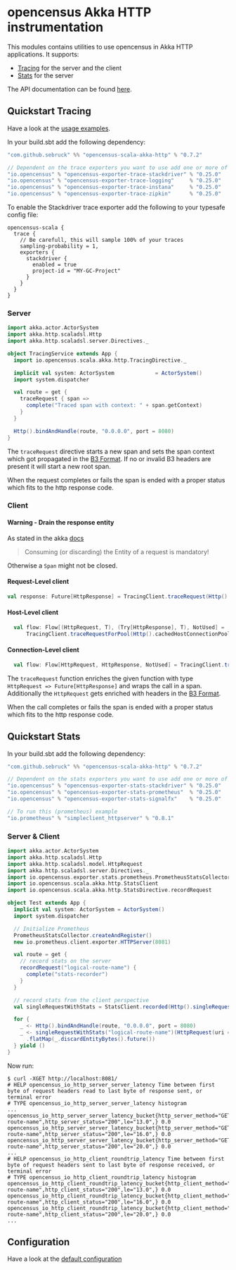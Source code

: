 # opencensus Akka HTTP instrumentation
This modules contains utilities to use opencensus in Akka HTTP applications. It supports:

* [Tracing](#quickstart-tracing) for the server and the client
* [Stats](#quickstart-stats) for the server

The API documentation can be found [here](https://census-ecosystem.github.io/opencensus-scala/api/).

## Quickstart Tracing
Have a look at the [usage examples](../akka-http-example/src/main/scala/com/github/sebruck/opencensus/examples/akka/http).

In your build.sbt add the following dependency:

```scala
"com.github.sebruck" %% "opencensus-scala-akka-http" % "0.7.2"

// Dependent on the trace exporters you want to use add one or more of the following
"io.opencensus" % "opencensus-exporter-trace-stackdriver" % "0.25.0"
"io.opencensus" % "opencensus-exporter-trace-logging"     % "0.25.0"
"io.opencensus" % "opencensus-exporter-trace-instana"     % "0.25.0"
"io.opencensus" % "opencensus-exporter-trace-zipkin"      % "0.25.0"
```

To enable the Stackdriver trace exporter add the following to your typesafe config file:
```
opencensus-scala {
  trace {
    // Be carefull, this will sample 100% of your traces
    sampling-probability = 1,
    exporters {
      stackdriver {
        enabled = true 
        project-id = "MY-GC-Project"
      }
    }
  }
}
```

### Server
```scala
import akka.actor.ActorSystem
import akka.http.scaladsl.Http
import akka.http.scaladsl.server.Directives._

object TracingService extends App {
  import io.opencensus.scala.akka.http.TracingDirective._

  implicit val system: ActorSystem             = ActorSystem()
  import system.dispatcher

  val route = get {
    traceRequest { span =>
      complete("Traced span with context: " + span.getContext)
    }
  }

  Http().bindAndHandle(route, "0.0.0.0", port = 8080)
}
```

The `traceRequest` directive starts a new span and sets the span context which got propagated in 
the [B3 Format](https://github.com/openzipkin/b3-propagation#overall-process). If no or invalid B3 headers
are present it will start a new root span. 

When the request completes or fails the span is ended with a proper status which fits to the http response code.

### Client

#### Warning - Drain the response entity
As stated in the akka [docs](https://doc.akka.io/docs/akka-http/current/implications-of-streaming-http-entity.html#implications-of-the-streaming-nature-of-request-response-entities)
>Consuming (or discarding) the Entity of a request is mandatory!

Otherwise a `Span` might not be closed.

#### Request-Level client
```scala
val response: Future[HttpResponse] = TracingClient.traceRequest(Http().singleRequest(_), parentSpan)(HttpRequest())
```

#### Host-Level client
```scala
  val flow: Flow[(HttpRequest, T), (Try[HttpResponse], T), NotUsed] = 
      TracingClient.traceRequestForPool(Http().cachedHostConnectionPool[T]("host"), parentSpan)
```

#### Connection-Level client
```scala
  val flow: Flow[HttpRequest, HttpResponse, NotUsed] = TracingClient.traceRequestForConnection(Http().outgoingConnection("host"), parentSpan)
```

The `traceRequest` function enriches the given function with type `HttpRequest => Future[HttpResponse]` and wraps the
call in a span. Additionally the `HttpRequest` gets enriched with headers in the 
[B3 Format](https://github.com/openzipkin/b3-propagation#overall-process).

When the call completes or fails the span is ended with a proper status which fits to the http response code.

## Quickstart Stats 

In your build.sbt add the following dependency:

```scala
"com.github.sebruck" %% "opencensus-scala-akka-http" % "0.7.2"

// Dependent on the stats exporters you want to use add one or more of the following
"io.opencensus" % "opencensus-exporter-stats-stackdriver" % "0.25.0"
"io.opencensus" % "opencensus-exporter-stats-prometheus"  % "0.25.0"
"io.opencensus" % "opencensus-exporter-stats-signalfx"    % "0.25.0"

// To run this (prometheus) example
"io.prometheus" % "simpleclient_httpserver" % "0.8.1"
```

### Server & Client
```scala
import akka.actor.ActorSystem
import akka.http.scaladsl.Http
import akka.http.scaladsl.model.HttpRequest
import akka.http.scaladsl.server.Directives._
import io.opencensus.exporter.stats.prometheus.PrometheusStatsCollector
import io.opencensus.scala.akka.http.StatsClient
import io.opencensus.scala.akka.http.StatsDirective.recordRequest

object Test extends App {
  implicit val system: ActorSystem = ActorSystem()
  import system.dispatcher

  // Initialize Prometheus
  PrometheusStatsCollector.createAndRegister()
  new io.prometheus.client.exporter.HTTPServer(8081)

  val route = get {
    // record stats on the server
    recordRequest("logical-route-name") {
      complete("stats-recorder")
    }
  }

  // record stats from the client perspective
  val singleRequestWithStats = StatsClient.recorded(Http().singleRequest(_), _)

  for {
    _ <- Http().bindAndHandle(route, "0.0.0.0", port = 8080)
    _ <- singleRequestWithStats("logical-route-name")(HttpRequest(uri = "http://localhost:8080/"))
      .flatMap(_.discardEntityBytes().future())
  } yield ()
}
```

Now run:
```
$ curl -XGET http://localhost:8081/
# HELP opencensus_io_http_server_server_latency Time between first byte of request headers read to last byte of response sent, or terminal error
# TYPE opencensus_io_http_server_server_latency histogram
...
opencensus_io_http_server_server_latency_bucket{http_server_method="GET",http_server_route="logical-route-name",http_server_status="200",le="13.0",} 0.0
opencensus_io_http_server_server_latency_bucket{http_server_method="GET",http_server_route="logical-route-name",http_server_status="200",le="16.0",} 0.0
opencensus_io_http_server_server_latency_bucket{http_server_method="GET",http_server_route="logical-route-name",http_server_status="200",le="20.0",} 0.0
...
# HELP opencensus_io_http_client_roundtrip_latency Time between first byte of request headers sent to last byte of response received, or terminal error
# TYPE opencensus_io_http_client_roundtrip_latency histogram
opencensus_io_http_client_roundtrip_latency_bucket{http_client_method="GET",http_client_route="logical-route-name",http_client_status="200",le="13.0",} 0.0
opencensus_io_http_client_roundtrip_latency_bucket{http_client_method="GET",http_client_route="logical-route-name",http_client_status="200",le="16.0",} 0.0
opencensus_io_http_client_roundtrip_latency_bucket{http_client_method="GET",http_client_route="logical-route-name",http_client_status="200",le="20.0",} 0.0
...
```

## Configuration
Have a look at the [default configuration](src/main/resources/reference.conf)
